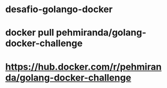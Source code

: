# desafio-golango-docker

# docker pull pehmiranda/golang-docker-challenge

# https://hub.docker.com/r/pehmiranda/golang-docker-challenge
